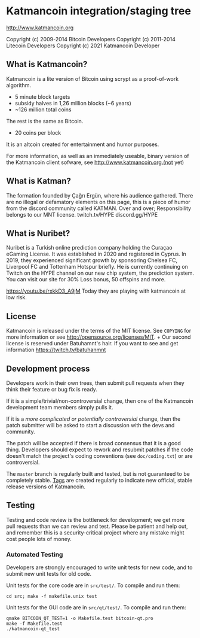 Katmancoin integration/staging tree
================================

http://www.katmancoin.org

Copyright (c) 2009-2014 Bitcoin Developers
Copyright (c) 2011-2014 Litecoin Developers
Copyright (c) 2021 Katmancoin Developer

What is Katmancoin?
----------------

Katmancoin is a lite version of Bitcoin using scrypt as a proof-of-work algorithm.
 - 5 minute block targets
 - subsidy halves in 1,26 million blocks (~6 years)
 - ~126 million total coins

The rest is the same as Bitcoin.
 - 20 coins per block

It is an altcoin created for entertainment and humor purposes.

For more information, as well as an immediately useable, binary version of
the Katmancoin client sofware, see http://www.katmancoin.org.(not yet)


What is Katman?
---------------
The formation founded by Çağrı Ergün, where his audience gathered.
There are no illegal or defamatory elements on this page, this is a piece of humor from the discord community called KATMAN. Over and over; Responsibility belongs to our MNT license.
twitch.tv/HYPE discord.gg/HYPE


What is Nuribet?
---------------
Nuribet is a Turkish online prediction company holding the Curaçao eGaming License. It was established in 2020 and registered in Cyprus. In 2019, they experienced significant growth by sponsoring Chelsea FC, Liverpool FC and Tottenham Hotspur briefly. He is currently continuing on Twitch on the HYPE channel on our new chip system, the prediction system.
You can visit our site for 30% Loss bonus, 50 offspins and more.

https://youtu.be/rxkkD3_A9jM
Today they are playing with katmancoin at low risk.


License
-------

Katmancoin is released under the terms of the MIT license. See `COPYING` for more
information or see http://opensource.org/licenses/MIT.
+
Our second license is reserved under Batuhamnt's hair. If you want to 
see and get information https://twitch.tv/batuhanmnt

Development process
-------------------

Developers work in their own trees, then submit pull requests when they think
their feature or bug fix is ready.

If it is a simple/trivial/non-controversial change, then one of the Katmancoin
development team members simply pulls it.

If it is a *more complicated or potentially controversial* change, then the patch
submitter will be asked to start a discussion with the devs and community.

The patch will be accepted if there is broad consensus that it is a good thing.
Developers should expect to rework and resubmit patches if the code doesn't
match the project's coding conventions (see `doc/coding.txt`) or are
controversial.

The `master` branch is regularly built and tested, but is not guaranteed to be
completely stable. [Tags](https://github.com/katmancoin-project/katmancoin/tags) are created
regularly to indicate new official, stable release versions of Katmancoin.

Testing
-------

Testing and code review is the bottleneck for development; we get more pull
requests than we can review and test. Please be patient and help out, and
remember this is a security-critical project where any mistake might cost people
lots of money.

### Automated Testing

Developers are strongly encouraged to write unit tests for new code, and to
submit new unit tests for old code.

Unit tests for the core code are in `src/test/`. To compile and run them:

    cd src; make -f makefile.unix test

Unit tests for the GUI code are in `src/qt/test/`. To compile and run them:

    qmake BITCOIN_QT_TEST=1 -o Makefile.test bitcoin-qt.pro
    make -f Makefile.test
    ./katmancoin-qt_test

